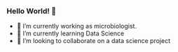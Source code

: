 ### Hello World! 👋

- 🔭 I’m currently working as microbiologist.
- 🌱 I’m currently learning Data Science
- 👯 I’m looking to collaborate on a data science project
